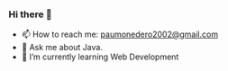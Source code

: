 ### Hi there 👋
- 📫 How to reach me: paumonedero2002@gmail.com
- 💬 Ask me about Java.
- 🌱 I’m currently learning Web Development
<!--
**paumonedero/paumonedero** is a ✨ _special_ ✨ repository because its `README.md` (this file) appears on your GitHub profile.

Here are some ideas to get you started:

- 🔭 I’m currently working on ...
- 🌱 I’m currently learning ...
- 👯 I’m looking to collaborate on ...
- 🤔 I’m looking for help with ...
- 💬 Ask me about ...
- 📫 How to reach me: ...
- 😄 Pronouns: ...
- ⚡ Fun fact: ...
-->
